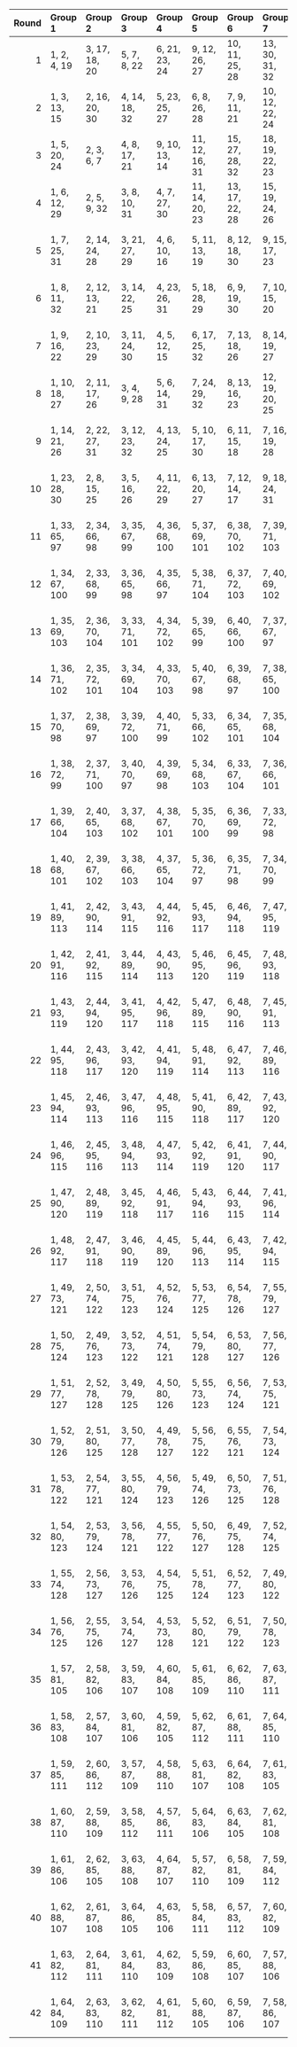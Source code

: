 |   Round | Group 1        | Group 2        | Group 3        | Group 4        | Group 5        | Group 6        | Group 7        | Group 8        | Group 9        | Group 10        | Group 11        | Group 12        | Group 13        | Group 14        | Group 15        | Group 16        | Group 17        | Group 18        | Group 19        | Group 20        | Group 21        | Group 22        | Group 23        | Group 24        | Group 25          | Group 26          | Group 27           | Group 28           | Group 29           | Group 30           | Group 31           | Group 32           |
|--------:|:---------------|:---------------|:---------------|:---------------|:---------------|:---------------|:---------------|:---------------|:---------------|:----------------|:----------------|:----------------|:----------------|:----------------|:----------------|:----------------|:----------------|:----------------|:----------------|:----------------|:----------------|:----------------|:----------------|:----------------|:------------------|:------------------|:-------------------|:-------------------|:-------------------|:-------------------|:-------------------|:-------------------|
|       1 | 1, 2, 4, 19    | 3, 17, 18, 20  | 5, 7, 8, 22    | 6, 21, 23, 24  | 9, 12, 26, 27  | 10, 11, 25, 28 | 13, 30, 31, 32 | 14, 15, 16, 29 | 33, 34, 36, 51 | 35, 49, 50, 52  | 37, 39, 40, 54  | 38, 53, 55, 56  | 41, 44, 58, 59  | 42, 43, 57, 60  | 45, 62, 63, 64  | 46, 47, 48, 61  | 65, 66, 68, 83  | 67, 81, 82, 84  | 69, 71, 72, 86  | 70, 85, 87, 88  | 73, 76, 90, 91  | 74, 75, 89, 92  | 77, 94, 95, 96  | 78, 79, 80, 93  | 97, 98, 100, 115  | 99, 113, 114, 116 | 101, 103, 104, 118 | 102, 117, 119, 120 | 105, 108, 122, 123 | 106, 107, 121, 124 | 109, 126, 127, 128 | 110, 111, 112, 125 |
|       2 | 1, 3, 13, 15   | 2, 16, 20, 30  | 4, 14, 18, 32  | 5, 23, 25, 27  | 6, 8, 26, 28   | 7, 9, 11, 21   | 10, 12, 22, 24 | 17, 19, 29, 31 | 33, 35, 45, 47 | 34, 48, 52, 62  | 36, 46, 50, 64  | 37, 55, 57, 59  | 38, 40, 58, 60  | 39, 41, 43, 53  | 42, 44, 54, 56  | 49, 51, 61, 63  | 65, 67, 77, 79  | 66, 80, 84, 94  | 68, 78, 82, 96  | 69, 87, 89, 91  | 70, 72, 90, 92  | 71, 73, 75, 85  | 74, 76, 86, 88  | 81, 83, 93, 95  | 97, 99, 109, 111  | 98, 112, 116, 126 | 100, 110, 114, 128 | 101, 119, 121, 123 | 102, 104, 122, 124 | 103, 105, 107, 117 | 106, 108, 118, 120 | 113, 115, 125, 127 |
|       3 | 1, 5, 20, 24   | 2, 3, 6, 7     | 4, 8, 17, 21   | 9, 10, 13, 14  | 11, 12, 16, 31 | 15, 27, 28, 32 | 18, 19, 22, 23 | 25, 26, 29, 30 | 33, 37, 52, 56 | 34, 35, 38, 39  | 36, 40, 49, 53  | 41, 42, 45, 46  | 43, 44, 48, 63  | 47, 59, 60, 64  | 50, 51, 54, 55  | 57, 58, 61, 62  | 65, 69, 84, 88  | 66, 67, 70, 71  | 68, 72, 81, 85  | 73, 74, 77, 78  | 75, 76, 80, 95  | 79, 91, 92, 96  | 82, 83, 86, 87  | 89, 90, 93, 94  | 97, 101, 116, 120 | 98, 99, 102, 103  | 100, 104, 113, 117 | 105, 106, 109, 110 | 107, 108, 112, 127 | 111, 123, 124, 128 | 114, 115, 118, 119 | 121, 122, 125, 126 |
|       4 | 1, 6, 12, 29   | 2, 5, 9, 32    | 3, 8, 10, 31   | 4, 7, 27, 30   | 11, 14, 20, 23 | 13, 17, 22, 28 | 15, 19, 24, 26 | 16, 18, 21, 25 | 33, 38, 44, 61 | 34, 37, 41, 64  | 35, 40, 42, 63  | 36, 39, 59, 62  | 43, 46, 52, 55  | 45, 49, 54, 60  | 47, 51, 56, 58  | 48, 50, 53, 57  | 65, 70, 76, 93  | 66, 69, 73, 96  | 67, 72, 74, 95  | 68, 71, 91, 94  | 75, 78, 84, 87  | 77, 81, 86, 92  | 79, 83, 88, 90  | 80, 82, 85, 89  | 97, 102, 108, 125 | 98, 101, 105, 128 | 99, 104, 106, 127  | 100, 103, 123, 126 | 107, 110, 116, 119 | 109, 113, 118, 124 | 111, 115, 120, 122 | 112, 114, 117, 121 |
|       5 | 1, 7, 25, 31   | 2, 14, 24, 28  | 3, 21, 27, 29  | 4, 6, 10, 16   | 5, 11, 13, 19  | 8, 12, 18, 30  | 9, 15, 17, 23  | 20, 22, 26, 32 | 33, 39, 57, 63 | 34, 46, 56, 60  | 35, 53, 59, 61  | 36, 38, 42, 48  | 37, 43, 45, 51  | 40, 44, 50, 62  | 41, 47, 49, 55  | 52, 54, 58, 64  | 65, 71, 89, 95  | 66, 78, 88, 92  | 67, 85, 91, 93  | 68, 70, 74, 80  | 69, 75, 77, 83  | 72, 76, 82, 94  | 73, 79, 81, 87  | 84, 86, 90, 96  | 97, 103, 121, 127 | 98, 110, 120, 124 | 99, 117, 123, 125  | 100, 102, 106, 112 | 101, 107, 109, 115 | 104, 108, 114, 126 | 105, 111, 113, 119 | 116, 118, 122, 128 |
|       6 | 1, 8, 11, 32   | 2, 12, 13, 21  | 3, 14, 22, 25  | 4, 23, 26, 31  | 5, 18, 28, 29  | 6, 9, 19, 30   | 7, 10, 15, 20  | 16, 17, 24, 27 | 33, 40, 43, 64 | 34, 44, 45, 53  | 35, 46, 54, 57  | 36, 55, 58, 63  | 37, 50, 60, 61  | 38, 41, 51, 62  | 39, 42, 47, 52  | 48, 49, 56, 59  | 65, 72, 75, 96  | 66, 76, 77, 85  | 67, 78, 86, 89  | 68, 87, 90, 95  | 69, 82, 92, 93  | 70, 73, 83, 94  | 71, 74, 79, 84  | 80, 81, 88, 91  | 97, 104, 107, 128 | 98, 108, 109, 117 | 99, 110, 118, 121  | 100, 119, 122, 127 | 101, 114, 124, 125 | 102, 105, 115, 126 | 103, 106, 111, 116 | 112, 113, 120, 123 |
|       7 | 1, 9, 16, 22   | 2, 10, 23, 29  | 3, 11, 24, 30  | 4, 5, 12, 15   | 6, 17, 25, 32  | 7, 13, 18, 26  | 8, 14, 19, 27  | 20, 21, 28, 31 | 33, 41, 48, 54 | 34, 42, 55, 61  | 35, 43, 56, 62  | 36, 37, 44, 47  | 38, 49, 57, 64  | 39, 45, 50, 58  | 40, 46, 51, 59  | 52, 53, 60, 63  | 65, 73, 80, 86  | 66, 74, 87, 93  | 67, 75, 88, 94  | 68, 69, 76, 79  | 70, 81, 89, 96  | 71, 77, 82, 90  | 72, 78, 83, 91  | 84, 85, 92, 95  | 97, 105, 112, 118 | 98, 106, 119, 125 | 99, 107, 120, 126  | 100, 101, 108, 111 | 102, 113, 121, 128 | 103, 109, 114, 122 | 104, 110, 115, 123 | 116, 117, 124, 127 |
|       8 | 1, 10, 18, 27  | 2, 11, 17, 26  | 3, 4, 9, 28    | 5, 6, 14, 31   | 7, 24, 29, 32  | 8, 13, 16, 23  | 12, 19, 20, 25 | 15, 21, 22, 30 | 33, 42, 50, 59 | 34, 43, 49, 58  | 35, 36, 41, 60  | 37, 38, 46, 63  | 39, 56, 61, 64  | 40, 45, 48, 55  | 44, 51, 52, 57  | 47, 53, 54, 62  | 65, 74, 82, 91  | 66, 75, 81, 90  | 67, 68, 73, 92  | 69, 70, 78, 95  | 71, 88, 93, 96  | 72, 77, 80, 87  | 76, 83, 84, 89  | 79, 85, 86, 94  | 97, 106, 114, 123 | 98, 107, 113, 122 | 99, 100, 105, 124  | 101, 102, 110, 127 | 103, 120, 125, 128 | 104, 109, 112, 119 | 108, 115, 116, 121 | 111, 117, 118, 126 |
|       9 | 1, 14, 21, 26  | 2, 22, 27, 31  | 3, 12, 23, 32  | 4, 13, 24, 25  | 5, 10, 17, 30  | 6, 11, 15, 18  | 7, 16, 19, 28  | 8, 9, 20, 29   | 33, 46, 53, 58 | 34, 54, 59, 63  | 35, 44, 55, 64  | 36, 45, 56, 57  | 37, 42, 49, 62  | 38, 43, 47, 50  | 39, 48, 51, 60  | 40, 41, 52, 61  | 65, 78, 85, 90  | 66, 86, 91, 95  | 67, 76, 87, 96  | 68, 77, 88, 89  | 69, 74, 81, 94  | 70, 75, 79, 82  | 71, 80, 83, 92  | 72, 73, 84, 93  | 97, 110, 117, 122 | 98, 118, 123, 127 | 99, 108, 119, 128  | 100, 109, 120, 121 | 101, 106, 113, 126 | 102, 107, 111, 114 | 103, 112, 115, 124 | 104, 105, 116, 125 |
|      10 | 1, 23, 28, 30  | 2, 8, 15, 25   | 3, 5, 16, 26   | 4, 11, 22, 29  | 6, 13, 20, 27  | 7, 12, 14, 17  | 9, 18, 24, 31  | 10, 19, 21, 32 | 33, 55, 60, 62 | 34, 40, 47, 57  | 35, 37, 48, 58  | 36, 43, 54, 61  | 38, 45, 52, 59  | 39, 44, 46, 49  | 41, 50, 56, 63  | 42, 51, 53, 64  | 65, 87, 92, 94  | 66, 72, 79, 89  | 67, 69, 80, 90  | 68, 75, 86, 93  | 70, 77, 84, 91  | 71, 76, 78, 81  | 73, 82, 88, 95  | 74, 83, 85, 96  | 97, 119, 124, 126 | 98, 104, 111, 121 | 99, 101, 112, 122  | 100, 107, 118, 125 | 102, 109, 116, 123 | 103, 108, 110, 113 | 105, 114, 120, 127 | 106, 115, 117, 128 |
|      11 | 1, 33, 65, 97  | 2, 34, 66, 98  | 3, 35, 67, 99  | 4, 36, 68, 100 | 5, 37, 69, 101 | 6, 38, 70, 102 | 7, 39, 71, 103 | 8, 40, 72, 104 | 9, 41, 73, 105 | 10, 42, 74, 106 | 11, 43, 75, 107 | 12, 44, 76, 108 | 13, 45, 77, 109 | 14, 46, 78, 110 | 15, 47, 79, 111 | 16, 48, 80, 112 | 17, 49, 81, 113 | 18, 50, 82, 114 | 19, 51, 83, 115 | 20, 52, 84, 116 | 21, 53, 85, 117 | 22, 54, 86, 118 | 23, 55, 87, 119 | 24, 56, 88, 120 | 25, 57, 89, 121   | 26, 58, 90, 122   | 27, 59, 91, 123    | 28, 60, 92, 124    | 29, 61, 93, 125    | 30, 62, 94, 126    | 31, 63, 95, 127    | 32, 64, 96, 128    |
|      12 | 1, 34, 67, 100 | 2, 33, 68, 99  | 3, 36, 65, 98  | 4, 35, 66, 97  | 5, 38, 71, 104 | 6, 37, 72, 103 | 7, 40, 69, 102 | 8, 39, 70, 101 | 9, 42, 75, 108 | 10, 41, 76, 107 | 11, 44, 73, 106 | 12, 43, 74, 105 | 13, 46, 79, 112 | 14, 45, 80, 111 | 15, 48, 77, 110 | 16, 47, 78, 109 | 17, 50, 83, 116 | 18, 49, 84, 115 | 19, 52, 81, 114 | 20, 51, 82, 113 | 21, 54, 87, 120 | 22, 53, 88, 119 | 23, 56, 85, 118 | 24, 55, 86, 117 | 25, 58, 91, 124   | 26, 57, 92, 123   | 27, 60, 89, 122    | 28, 59, 90, 121    | 29, 62, 95, 128    | 30, 61, 96, 127    | 31, 64, 93, 126    | 32, 63, 94, 125    |
|      13 | 1, 35, 69, 103 | 2, 36, 70, 104 | 3, 33, 71, 101 | 4, 34, 72, 102 | 5, 39, 65, 99  | 6, 40, 66, 100 | 7, 37, 67, 97  | 8, 38, 68, 98  | 9, 43, 77, 111 | 10, 44, 78, 112 | 11, 41, 79, 109 | 12, 42, 80, 110 | 13, 47, 73, 107 | 14, 48, 74, 108 | 15, 45, 75, 105 | 16, 46, 76, 106 | 17, 51, 85, 119 | 18, 52, 86, 120 | 19, 49, 87, 117 | 20, 50, 88, 118 | 21, 55, 81, 115 | 22, 56, 82, 116 | 23, 53, 83, 113 | 24, 54, 84, 114 | 25, 59, 93, 127   | 26, 60, 94, 128   | 27, 57, 95, 125    | 28, 58, 96, 126    | 29, 63, 89, 123    | 30, 64, 90, 124    | 31, 61, 91, 121    | 32, 62, 92, 122    |
|      14 | 1, 36, 71, 102 | 2, 35, 72, 101 | 3, 34, 69, 104 | 4, 33, 70, 103 | 5, 40, 67, 98  | 6, 39, 68, 97  | 7, 38, 65, 100 | 8, 37, 66, 99  | 9, 44, 79, 110 | 10, 43, 80, 109 | 11, 42, 77, 112 | 12, 41, 78, 111 | 13, 48, 75, 106 | 14, 47, 76, 105 | 15, 46, 73, 108 | 16, 45, 74, 107 | 17, 52, 87, 118 | 18, 51, 88, 117 | 19, 50, 85, 120 | 20, 49, 86, 119 | 21, 56, 83, 114 | 22, 55, 84, 113 | 23, 54, 81, 116 | 24, 53, 82, 115 | 25, 60, 95, 126   | 26, 59, 96, 125   | 27, 58, 93, 128    | 28, 57, 94, 127    | 29, 64, 91, 122    | 30, 63, 92, 121    | 31, 62, 89, 124    | 32, 61, 90, 123    |
|      15 | 1, 37, 70, 98  | 2, 38, 69, 97  | 3, 39, 72, 100 | 4, 40, 71, 99  | 5, 33, 66, 102 | 6, 34, 65, 101 | 7, 35, 68, 104 | 8, 36, 67, 103 | 9, 45, 78, 106 | 10, 46, 77, 105 | 11, 47, 80, 108 | 12, 48, 79, 107 | 13, 41, 74, 110 | 14, 42, 73, 109 | 15, 43, 76, 112 | 16, 44, 75, 111 | 17, 53, 86, 114 | 18, 54, 85, 113 | 19, 55, 88, 116 | 20, 56, 87, 115 | 21, 49, 82, 118 | 22, 50, 81, 117 | 23, 51, 84, 120 | 24, 52, 83, 119 | 25, 61, 94, 122   | 26, 62, 93, 121   | 27, 63, 96, 124    | 28, 64, 95, 123    | 29, 57, 90, 126    | 30, 58, 89, 125    | 31, 59, 92, 128    | 32, 60, 91, 127    |
|      16 | 1, 38, 72, 99  | 2, 37, 71, 100 | 3, 40, 70, 97  | 4, 39, 69, 98  | 5, 34, 68, 103 | 6, 33, 67, 104 | 7, 36, 66, 101 | 8, 35, 65, 102 | 9, 46, 80, 107 | 10, 45, 79, 108 | 11, 48, 78, 105 | 12, 47, 77, 106 | 13, 42, 76, 111 | 14, 41, 75, 112 | 15, 44, 74, 109 | 16, 43, 73, 110 | 17, 54, 88, 115 | 18, 53, 87, 116 | 19, 56, 86, 113 | 20, 55, 85, 114 | 21, 50, 84, 119 | 22, 49, 83, 120 | 23, 52, 82, 117 | 24, 51, 81, 118 | 25, 62, 96, 123   | 26, 61, 95, 124   | 27, 64, 94, 121    | 28, 63, 93, 122    | 29, 58, 92, 127    | 30, 57, 91, 128    | 31, 60, 90, 125    | 32, 59, 89, 126    |
|      17 | 1, 39, 66, 104 | 2, 40, 65, 103 | 3, 37, 68, 102 | 4, 38, 67, 101 | 5, 35, 70, 100 | 6, 36, 69, 99  | 7, 33, 72, 98  | 8, 34, 71, 97  | 9, 47, 74, 112 | 10, 48, 73, 111 | 11, 45, 76, 110 | 12, 46, 75, 109 | 13, 43, 78, 108 | 14, 44, 77, 107 | 15, 41, 80, 106 | 16, 42, 79, 105 | 17, 55, 82, 120 | 18, 56, 81, 119 | 19, 53, 84, 118 | 20, 54, 83, 117 | 21, 51, 86, 116 | 22, 52, 85, 115 | 23, 49, 88, 114 | 24, 50, 87, 113 | 25, 63, 90, 128   | 26, 64, 89, 127   | 27, 61, 92, 126    | 28, 62, 91, 125    | 29, 59, 94, 124    | 30, 60, 93, 123    | 31, 57, 96, 122    | 32, 58, 95, 121    |
|      18 | 1, 40, 68, 101 | 2, 39, 67, 102 | 3, 38, 66, 103 | 4, 37, 65, 104 | 5, 36, 72, 97  | 6, 35, 71, 98  | 7, 34, 70, 99  | 8, 33, 69, 100 | 9, 48, 76, 109 | 10, 47, 75, 110 | 11, 46, 74, 111 | 12, 45, 73, 112 | 13, 44, 80, 105 | 14, 43, 79, 106 | 15, 42, 78, 107 | 16, 41, 77, 108 | 17, 56, 84, 117 | 18, 55, 83, 118 | 19, 54, 82, 119 | 20, 53, 81, 120 | 21, 52, 88, 113 | 22, 51, 87, 114 | 23, 50, 86, 115 | 24, 49, 85, 116 | 25, 64, 92, 125   | 26, 63, 91, 126   | 27, 62, 90, 127    | 28, 61, 89, 128    | 29, 60, 96, 121    | 30, 59, 95, 122    | 31, 58, 94, 123    | 32, 57, 93, 124    |
|      19 | 1, 41, 89, 113 | 2, 42, 90, 114 | 3, 43, 91, 115 | 4, 44, 92, 116 | 5, 45, 93, 117 | 6, 46, 94, 118 | 7, 47, 95, 119 | 8, 48, 96, 120 | 9, 33, 81, 121 | 10, 34, 82, 122 | 11, 35, 83, 123 | 12, 36, 84, 124 | 13, 37, 85, 125 | 14, 38, 86, 126 | 15, 39, 87, 127 | 16, 40, 88, 128 | 17, 57, 73, 97  | 18, 58, 74, 98  | 19, 59, 75, 99  | 20, 60, 76, 100 | 21, 61, 77, 101 | 22, 62, 78, 102 | 23, 63, 79, 103 | 24, 64, 80, 104 | 25, 49, 65, 105   | 26, 50, 66, 106   | 27, 51, 67, 107    | 28, 52, 68, 108    | 29, 53, 69, 109    | 30, 54, 70, 110    | 31, 55, 71, 111    | 32, 56, 72, 112    |
|      20 | 1, 42, 91, 116 | 2, 41, 92, 115 | 3, 44, 89, 114 | 4, 43, 90, 113 | 5, 46, 95, 120 | 6, 45, 96, 119 | 7, 48, 93, 118 | 8, 47, 94, 117 | 9, 34, 83, 124 | 10, 33, 84, 123 | 11, 36, 81, 122 | 12, 35, 82, 121 | 13, 38, 87, 128 | 14, 37, 88, 127 | 15, 40, 85, 126 | 16, 39, 86, 125 | 17, 58, 75, 100 | 18, 57, 76, 99  | 19, 60, 73, 98  | 20, 59, 74, 97  | 21, 62, 79, 104 | 22, 61, 80, 103 | 23, 64, 77, 102 | 24, 63, 78, 101 | 25, 50, 67, 108   | 26, 49, 68, 107   | 27, 52, 65, 106    | 28, 51, 66, 105    | 29, 54, 71, 112    | 30, 53, 72, 111    | 31, 56, 69, 110    | 32, 55, 70, 109    |
|      21 | 1, 43, 93, 119 | 2, 44, 94, 120 | 3, 41, 95, 117 | 4, 42, 96, 118 | 5, 47, 89, 115 | 6, 48, 90, 116 | 7, 45, 91, 113 | 8, 46, 92, 114 | 9, 35, 85, 127 | 10, 36, 86, 128 | 11, 33, 87, 125 | 12, 34, 88, 126 | 13, 39, 81, 123 | 14, 40, 82, 124 | 15, 37, 83, 121 | 16, 38, 84, 122 | 17, 59, 77, 103 | 18, 60, 78, 104 | 19, 57, 79, 101 | 20, 58, 80, 102 | 21, 63, 73, 99  | 22, 64, 74, 100 | 23, 61, 75, 97  | 24, 62, 76, 98  | 25, 51, 69, 111   | 26, 52, 70, 112   | 27, 49, 71, 109    | 28, 50, 72, 110    | 29, 55, 65, 107    | 30, 56, 66, 108    | 31, 53, 67, 105    | 32, 54, 68, 106    |
|      22 | 1, 44, 95, 118 | 2, 43, 96, 117 | 3, 42, 93, 120 | 4, 41, 94, 119 | 5, 48, 91, 114 | 6, 47, 92, 113 | 7, 46, 89, 116 | 8, 45, 90, 115 | 9, 36, 87, 126 | 10, 35, 88, 125 | 11, 34, 85, 128 | 12, 33, 86, 127 | 13, 40, 83, 122 | 14, 39, 84, 121 | 15, 38, 81, 124 | 16, 37, 82, 123 | 17, 60, 79, 102 | 18, 59, 80, 101 | 19, 58, 77, 104 | 20, 57, 78, 103 | 21, 64, 75, 98  | 22, 63, 76, 97  | 23, 62, 73, 100 | 24, 61, 74, 99  | 25, 52, 71, 110   | 26, 51, 72, 109   | 27, 50, 69, 112    | 28, 49, 70, 111    | 29, 56, 67, 106    | 30, 55, 68, 105    | 31, 54, 65, 108    | 32, 53, 66, 107    |
|      23 | 1, 45, 94, 114 | 2, 46, 93, 113 | 3, 47, 96, 116 | 4, 48, 95, 115 | 5, 41, 90, 118 | 6, 42, 89, 117 | 7, 43, 92, 120 | 8, 44, 91, 119 | 9, 37, 86, 122 | 10, 38, 85, 121 | 11, 39, 88, 124 | 12, 40, 87, 123 | 13, 33, 82, 126 | 14, 34, 81, 125 | 15, 35, 84, 128 | 16, 36, 83, 127 | 17, 61, 78, 98  | 18, 62, 77, 97  | 19, 63, 80, 100 | 20, 64, 79, 99  | 21, 57, 74, 102 | 22, 58, 73, 101 | 23, 59, 76, 104 | 24, 60, 75, 103 | 25, 53, 70, 106   | 26, 54, 69, 105   | 27, 55, 72, 108    | 28, 56, 71, 107    | 29, 49, 66, 110    | 30, 50, 65, 109    | 31, 51, 68, 112    | 32, 52, 67, 111    |
|      24 | 1, 46, 96, 115 | 2, 45, 95, 116 | 3, 48, 94, 113 | 4, 47, 93, 114 | 5, 42, 92, 119 | 6, 41, 91, 120 | 7, 44, 90, 117 | 8, 43, 89, 118 | 9, 38, 88, 123 | 10, 37, 87, 124 | 11, 40, 86, 121 | 12, 39, 85, 122 | 13, 34, 84, 127 | 14, 33, 83, 128 | 15, 36, 82, 125 | 16, 35, 81, 126 | 17, 62, 80, 99  | 18, 61, 79, 100 | 19, 64, 78, 97  | 20, 63, 77, 98  | 21, 58, 76, 103 | 22, 57, 75, 104 | 23, 60, 74, 101 | 24, 59, 73, 102 | 25, 54, 72, 107   | 26, 53, 71, 108   | 27, 56, 70, 105    | 28, 55, 69, 106    | 29, 50, 68, 111    | 30, 49, 67, 112    | 31, 52, 66, 109    | 32, 51, 65, 110    |
|      25 | 1, 47, 90, 120 | 2, 48, 89, 119 | 3, 45, 92, 118 | 4, 46, 91, 117 | 5, 43, 94, 116 | 6, 44, 93, 115 | 7, 41, 96, 114 | 8, 42, 95, 113 | 9, 39, 82, 128 | 10, 40, 81, 127 | 11, 37, 84, 126 | 12, 38, 83, 125 | 13, 35, 86, 124 | 14, 36, 85, 123 | 15, 33, 88, 122 | 16, 34, 87, 121 | 17, 63, 74, 104 | 18, 64, 73, 103 | 19, 61, 76, 102 | 20, 62, 75, 101 | 21, 59, 78, 100 | 22, 60, 77, 99  | 23, 57, 80, 98  | 24, 58, 79, 97  | 25, 55, 66, 112   | 26, 56, 65, 111   | 27, 53, 68, 110    | 28, 54, 67, 109    | 29, 51, 70, 108    | 30, 52, 69, 107    | 31, 49, 72, 106    | 32, 50, 71, 105    |
|      26 | 1, 48, 92, 117 | 2, 47, 91, 118 | 3, 46, 90, 119 | 4, 45, 89, 120 | 5, 44, 96, 113 | 6, 43, 95, 114 | 7, 42, 94, 115 | 8, 41, 93, 116 | 9, 40, 84, 125 | 10, 39, 83, 126 | 11, 38, 82, 127 | 12, 37, 81, 128 | 13, 36, 88, 121 | 14, 35, 87, 122 | 15, 34, 86, 123 | 16, 33, 85, 124 | 17, 64, 76, 101 | 18, 63, 75, 102 | 19, 62, 74, 103 | 20, 61, 73, 104 | 21, 60, 80, 97  | 22, 59, 79, 98  | 23, 58, 78, 99  | 24, 57, 77, 100 | 25, 56, 68, 109   | 26, 55, 67, 110   | 27, 54, 66, 111    | 28, 53, 65, 112    | 29, 52, 72, 105    | 30, 51, 71, 106    | 31, 50, 70, 107    | 32, 49, 69, 108    |
|      27 | 1, 49, 73, 121 | 2, 50, 74, 122 | 3, 51, 75, 123 | 4, 52, 76, 124 | 5, 53, 77, 125 | 6, 54, 78, 126 | 7, 55, 79, 127 | 8, 56, 80, 128 | 9, 57, 65, 113 | 10, 58, 66, 114 | 11, 59, 67, 115 | 12, 60, 68, 116 | 13, 61, 69, 117 | 14, 62, 70, 118 | 15, 63, 71, 119 | 16, 64, 72, 120 | 17, 33, 89, 105 | 18, 34, 90, 106 | 19, 35, 91, 107 | 20, 36, 92, 108 | 21, 37, 93, 109 | 22, 38, 94, 110 | 23, 39, 95, 111 | 24, 40, 96, 112 | 25, 41, 81, 97    | 26, 42, 82, 98    | 27, 43, 83, 99     | 28, 44, 84, 100    | 29, 45, 85, 101    | 30, 46, 86, 102    | 31, 47, 87, 103    | 32, 48, 88, 104    |
|      28 | 1, 50, 75, 124 | 2, 49, 76, 123 | 3, 52, 73, 122 | 4, 51, 74, 121 | 5, 54, 79, 128 | 6, 53, 80, 127 | 7, 56, 77, 126 | 8, 55, 78, 125 | 9, 58, 67, 116 | 10, 57, 68, 115 | 11, 60, 65, 114 | 12, 59, 66, 113 | 13, 62, 71, 120 | 14, 61, 72, 119 | 15, 64, 69, 118 | 16, 63, 70, 117 | 17, 34, 91, 108 | 18, 33, 92, 107 | 19, 36, 89, 106 | 20, 35, 90, 105 | 21, 38, 95, 112 | 22, 37, 96, 111 | 23, 40, 93, 110 | 24, 39, 94, 109 | 25, 42, 83, 100   | 26, 41, 84, 99    | 27, 44, 81, 98     | 28, 43, 82, 97     | 29, 46, 87, 104    | 30, 45, 88, 103    | 31, 48, 85, 102    | 32, 47, 86, 101    |
|      29 | 1, 51, 77, 127 | 2, 52, 78, 128 | 3, 49, 79, 125 | 4, 50, 80, 126 | 5, 55, 73, 123 | 6, 56, 74, 124 | 7, 53, 75, 121 | 8, 54, 76, 122 | 9, 59, 69, 119 | 10, 60, 70, 120 | 11, 57, 71, 117 | 12, 58, 72, 118 | 13, 63, 65, 115 | 14, 64, 66, 116 | 15, 61, 67, 113 | 16, 62, 68, 114 | 17, 35, 93, 111 | 18, 36, 94, 112 | 19, 33, 95, 109 | 20, 34, 96, 110 | 21, 39, 89, 107 | 22, 40, 90, 108 | 23, 37, 91, 105 | 24, 38, 92, 106 | 25, 43, 85, 103   | 26, 44, 86, 104   | 27, 41, 87, 101    | 28, 42, 88, 102    | 29, 47, 81, 99     | 30, 48, 82, 100    | 31, 45, 83, 97     | 32, 46, 84, 98     |
|      30 | 1, 52, 79, 126 | 2, 51, 80, 125 | 3, 50, 77, 128 | 4, 49, 78, 127 | 5, 56, 75, 122 | 6, 55, 76, 121 | 7, 54, 73, 124 | 8, 53, 74, 123 | 9, 60, 71, 118 | 10, 59, 72, 117 | 11, 58, 69, 120 | 12, 57, 70, 119 | 13, 64, 67, 114 | 14, 63, 68, 113 | 15, 62, 65, 116 | 16, 61, 66, 115 | 17, 36, 95, 110 | 18, 35, 96, 109 | 19, 34, 93, 112 | 20, 33, 94, 111 | 21, 40, 91, 106 | 22, 39, 92, 105 | 23, 38, 89, 108 | 24, 37, 90, 107 | 25, 44, 87, 102   | 26, 43, 88, 101   | 27, 42, 85, 104    | 28, 41, 86, 103    | 29, 48, 83, 98     | 30, 47, 84, 97     | 31, 46, 81, 100    | 32, 45, 82, 99     |
|      31 | 1, 53, 78, 122 | 2, 54, 77, 121 | 3, 55, 80, 124 | 4, 56, 79, 123 | 5, 49, 74, 126 | 6, 50, 73, 125 | 7, 51, 76, 128 | 8, 52, 75, 127 | 9, 61, 70, 114 | 10, 62, 69, 113 | 11, 63, 72, 116 | 12, 64, 71, 115 | 13, 57, 66, 118 | 14, 58, 65, 117 | 15, 59, 68, 120 | 16, 60, 67, 119 | 17, 37, 94, 106 | 18, 38, 93, 105 | 19, 39, 96, 108 | 20, 40, 95, 107 | 21, 33, 90, 110 | 22, 34, 89, 109 | 23, 35, 92, 112 | 24, 36, 91, 111 | 25, 45, 86, 98    | 26, 46, 85, 97    | 27, 47, 88, 100    | 28, 48, 87, 99     | 29, 41, 82, 102    | 30, 42, 81, 101    | 31, 43, 84, 104    | 32, 44, 83, 103    |
|      32 | 1, 54, 80, 123 | 2, 53, 79, 124 | 3, 56, 78, 121 | 4, 55, 77, 122 | 5, 50, 76, 127 | 6, 49, 75, 128 | 7, 52, 74, 125 | 8, 51, 73, 126 | 9, 62, 72, 115 | 10, 61, 71, 116 | 11, 64, 70, 113 | 12, 63, 69, 114 | 13, 58, 68, 119 | 14, 57, 67, 120 | 15, 60, 66, 117 | 16, 59, 65, 118 | 17, 38, 96, 107 | 18, 37, 95, 108 | 19, 40, 94, 105 | 20, 39, 93, 106 | 21, 34, 92, 111 | 22, 33, 91, 112 | 23, 36, 90, 109 | 24, 35, 89, 110 | 25, 46, 88, 99    | 26, 45, 87, 100   | 27, 48, 86, 97     | 28, 47, 85, 98     | 29, 42, 84, 103    | 30, 41, 83, 104    | 31, 44, 82, 101    | 32, 43, 81, 102    |
|      33 | 1, 55, 74, 128 | 2, 56, 73, 127 | 3, 53, 76, 126 | 4, 54, 75, 125 | 5, 51, 78, 124 | 6, 52, 77, 123 | 7, 49, 80, 122 | 8, 50, 79, 121 | 9, 63, 66, 120 | 10, 64, 65, 119 | 11, 61, 68, 118 | 12, 62, 67, 117 | 13, 59, 70, 116 | 14, 60, 69, 115 | 15, 57, 72, 114 | 16, 58, 71, 113 | 17, 39, 90, 112 | 18, 40, 89, 111 | 19, 37, 92, 110 | 20, 38, 91, 109 | 21, 35, 94, 108 | 22, 36, 93, 107 | 23, 33, 96, 106 | 24, 34, 95, 105 | 25, 47, 82, 104   | 26, 48, 81, 103   | 27, 45, 84, 102    | 28, 46, 83, 101    | 29, 43, 86, 100    | 30, 44, 85, 99     | 31, 41, 88, 98     | 32, 42, 87, 97     |
|      34 | 1, 56, 76, 125 | 2, 55, 75, 126 | 3, 54, 74, 127 | 4, 53, 73, 128 | 5, 52, 80, 121 | 6, 51, 79, 122 | 7, 50, 78, 123 | 8, 49, 77, 124 | 9, 64, 68, 117 | 10, 63, 67, 118 | 11, 62, 66, 119 | 12, 61, 65, 120 | 13, 60, 72, 113 | 14, 59, 71, 114 | 15, 58, 70, 115 | 16, 57, 69, 116 | 17, 40, 92, 109 | 18, 39, 91, 110 | 19, 38, 90, 111 | 20, 37, 89, 112 | 21, 36, 96, 105 | 22, 35, 95, 106 | 23, 34, 94, 107 | 24, 33, 93, 108 | 25, 48, 84, 101   | 26, 47, 83, 102   | 27, 46, 82, 103    | 28, 45, 81, 104    | 29, 44, 88, 97     | 30, 43, 87, 98     | 31, 42, 86, 99     | 32, 41, 85, 100    |
|      35 | 1, 57, 81, 105 | 2, 58, 82, 106 | 3, 59, 83, 107 | 4, 60, 84, 108 | 5, 61, 85, 109 | 6, 62, 86, 110 | 7, 63, 87, 111 | 8, 64, 88, 112 | 9, 49, 89, 97  | 10, 50, 90, 98  | 11, 51, 91, 99  | 12, 52, 92, 100 | 13, 53, 93, 101 | 14, 54, 94, 102 | 15, 55, 95, 103 | 16, 56, 96, 104 | 17, 41, 65, 121 | 18, 42, 66, 122 | 19, 43, 67, 123 | 20, 44, 68, 124 | 21, 45, 69, 125 | 22, 46, 70, 126 | 23, 47, 71, 127 | 24, 48, 72, 128 | 25, 33, 73, 113   | 26, 34, 74, 114   | 27, 35, 75, 115    | 28, 36, 76, 116    | 29, 37, 77, 117    | 30, 38, 78, 118    | 31, 39, 79, 119    | 32, 40, 80, 120    |
|      36 | 1, 58, 83, 108 | 2, 57, 84, 107 | 3, 60, 81, 106 | 4, 59, 82, 105 | 5, 62, 87, 112 | 6, 61, 88, 111 | 7, 64, 85, 110 | 8, 63, 86, 109 | 9, 50, 91, 100 | 10, 49, 92, 99  | 11, 52, 89, 98  | 12, 51, 90, 97  | 13, 54, 95, 104 | 14, 53, 96, 103 | 15, 56, 93, 102 | 16, 55, 94, 101 | 17, 42, 67, 124 | 18, 41, 68, 123 | 19, 44, 65, 122 | 20, 43, 66, 121 | 21, 46, 71, 128 | 22, 45, 72, 127 | 23, 48, 69, 126 | 24, 47, 70, 125 | 25, 34, 75, 116   | 26, 33, 76, 115   | 27, 36, 73, 114    | 28, 35, 74, 113    | 29, 38, 79, 120    | 30, 37, 80, 119    | 31, 40, 77, 118    | 32, 39, 78, 117    |
|      37 | 1, 59, 85, 111 | 2, 60, 86, 112 | 3, 57, 87, 109 | 4, 58, 88, 110 | 5, 63, 81, 107 | 6, 64, 82, 108 | 7, 61, 83, 105 | 8, 62, 84, 106 | 9, 51, 93, 103 | 10, 52, 94, 104 | 11, 49, 95, 101 | 12, 50, 96, 102 | 13, 55, 89, 99  | 14, 56, 90, 100 | 15, 53, 91, 97  | 16, 54, 92, 98  | 17, 43, 69, 127 | 18, 44, 70, 128 | 19, 41, 71, 125 | 20, 42, 72, 126 | 21, 47, 65, 123 | 22, 48, 66, 124 | 23, 45, 67, 121 | 24, 46, 68, 122 | 25, 35, 77, 119   | 26, 36, 78, 120   | 27, 33, 79, 117    | 28, 34, 80, 118    | 29, 39, 73, 115    | 30, 40, 74, 116    | 31, 37, 75, 113    | 32, 38, 76, 114    |
|      38 | 1, 60, 87, 110 | 2, 59, 88, 109 | 3, 58, 85, 112 | 4, 57, 86, 111 | 5, 64, 83, 106 | 6, 63, 84, 105 | 7, 62, 81, 108 | 8, 61, 82, 107 | 9, 52, 95, 102 | 10, 51, 96, 101 | 11, 50, 93, 104 | 12, 49, 94, 103 | 13, 56, 91, 98  | 14, 55, 92, 97  | 15, 54, 89, 100 | 16, 53, 90, 99  | 17, 44, 71, 126 | 18, 43, 72, 125 | 19, 42, 69, 128 | 20, 41, 70, 127 | 21, 48, 67, 122 | 22, 47, 68, 121 | 23, 46, 65, 124 | 24, 45, 66, 123 | 25, 36, 79, 118   | 26, 35, 80, 117   | 27, 34, 77, 120    | 28, 33, 78, 119    | 29, 40, 75, 114    | 30, 39, 76, 113    | 31, 38, 73, 116    | 32, 37, 74, 115    |
|      39 | 1, 61, 86, 106 | 2, 62, 85, 105 | 3, 63, 88, 108 | 4, 64, 87, 107 | 5, 57, 82, 110 | 6, 58, 81, 109 | 7, 59, 84, 112 | 8, 60, 83, 111 | 9, 53, 94, 98  | 10, 54, 93, 97  | 11, 55, 96, 100 | 12, 56, 95, 99  | 13, 49, 90, 102 | 14, 50, 89, 101 | 15, 51, 92, 104 | 16, 52, 91, 103 | 17, 45, 70, 122 | 18, 46, 69, 121 | 19, 47, 72, 124 | 20, 48, 71, 123 | 21, 41, 66, 126 | 22, 42, 65, 125 | 23, 43, 68, 128 | 24, 44, 67, 127 | 25, 37, 78, 114   | 26, 38, 77, 113   | 27, 39, 80, 116    | 28, 40, 79, 115    | 29, 33, 74, 118    | 30, 34, 73, 117    | 31, 35, 76, 120    | 32, 36, 75, 119    |
|      40 | 1, 62, 88, 107 | 2, 61, 87, 108 | 3, 64, 86, 105 | 4, 63, 85, 106 | 5, 58, 84, 111 | 6, 57, 83, 112 | 7, 60, 82, 109 | 8, 59, 81, 110 | 9, 54, 96, 99  | 10, 53, 95, 100 | 11, 56, 94, 97  | 12, 55, 93, 98  | 13, 50, 92, 103 | 14, 49, 91, 104 | 15, 52, 90, 101 | 16, 51, 89, 102 | 17, 46, 72, 123 | 18, 45, 71, 124 | 19, 48, 70, 121 | 20, 47, 69, 122 | 21, 42, 68, 127 | 22, 41, 67, 128 | 23, 44, 66, 125 | 24, 43, 65, 126 | 25, 38, 80, 115   | 26, 37, 79, 116   | 27, 40, 78, 113    | 28, 39, 77, 114    | 29, 34, 76, 119    | 30, 33, 75, 120    | 31, 36, 74, 117    | 32, 35, 73, 118    |
|      41 | 1, 63, 82, 112 | 2, 64, 81, 111 | 3, 61, 84, 110 | 4, 62, 83, 109 | 5, 59, 86, 108 | 6, 60, 85, 107 | 7, 57, 88, 106 | 8, 58, 87, 105 | 9, 55, 90, 104 | 10, 56, 89, 103 | 11, 53, 92, 102 | 12, 54, 91, 101 | 13, 51, 94, 100 | 14, 52, 93, 99  | 15, 49, 96, 98  | 16, 50, 95, 97  | 17, 47, 66, 128 | 18, 48, 65, 127 | 19, 45, 68, 126 | 20, 46, 67, 125 | 21, 43, 70, 124 | 22, 44, 69, 123 | 23, 41, 72, 122 | 24, 42, 71, 121 | 25, 39, 74, 120   | 26, 40, 73, 119   | 27, 37, 76, 118    | 28, 38, 75, 117    | 29, 35, 78, 116    | 30, 36, 77, 115    | 31, 33, 80, 114    | 32, 34, 79, 113    |
|      42 | 1, 64, 84, 109 | 2, 63, 83, 110 | 3, 62, 82, 111 | 4, 61, 81, 112 | 5, 60, 88, 105 | 6, 59, 87, 106 | 7, 58, 86, 107 | 8, 57, 85, 108 | 9, 56, 92, 101 | 10, 55, 91, 102 | 11, 54, 90, 103 | 12, 53, 89, 104 | 13, 52, 96, 97  | 14, 51, 95, 98  | 15, 50, 94, 99  | 16, 49, 93, 100 | 17, 48, 68, 125 | 18, 47, 67, 126 | 19, 46, 66, 127 | 20, 45, 65, 128 | 21, 44, 72, 121 | 22, 43, 71, 122 | 23, 42, 70, 123 | 24, 41, 69, 124 | 25, 40, 76, 117   | 26, 39, 75, 118   | 27, 38, 74, 119    | 28, 37, 73, 120    | 29, 36, 80, 113    | 30, 35, 79, 114    | 31, 34, 78, 115    | 32, 33, 77, 116    |